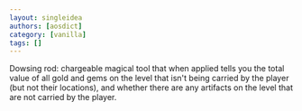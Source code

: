 ```yaml
---
layout: singleidea
authors: [aosdict]
category: [vanilla]
tags: []
---
```

Dowsing rod: chargeable magical tool that when applied tells you the total value of all gold and gems on the level that isn't being carried by the player (but not their locations), and whether there are any artifacts on the level that are not carried by the player.
